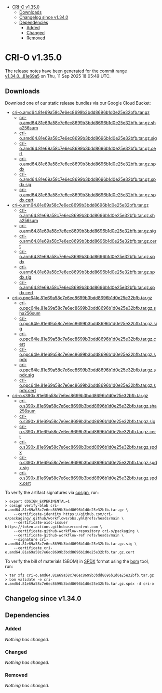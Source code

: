 - [CRI-O v1.35.0](#cri-o-v1350)
  - [Downloads](#downloads)
  - [Changelog since v1.34.0](#changelog-since-v1340)
  - [Dependencies](#dependencies)
    - [Added](#added)
    - [Changed](#changed)
    - [Removed](#removed)

# CRI-O v1.35.0

The release notes have been generated for the commit range
[v1.34.0...81e69a5](https://github.com/cri-o/cri-o/compare/v1.34.0...v1.35.0) on Thu, 11 Sep 2025 18:05:49 UTC.

## Downloads

Download one of our static release bundles via our Google Cloud Bucket:

- [cri-o.amd64.81e69a58c7e6ec8699b3bdd8696b1d0e25e32bfb.tar.gz](https://storage.googleapis.com/cri-o/artifacts/cri-o.amd64.81e69a58c7e6ec8699b3bdd8696b1d0e25e32bfb.tar.gz)
  - [cri-o.amd64.81e69a58c7e6ec8699b3bdd8696b1d0e25e32bfb.tar.gz.sha256sum](https://storage.googleapis.com/cri-o/artifacts/cri-o.amd64.81e69a58c7e6ec8699b3bdd8696b1d0e25e32bfb.tar.gz.sha256sum)
  - [cri-o.amd64.81e69a58c7e6ec8699b3bdd8696b1d0e25e32bfb.tar.gz.sig](https://storage.googleapis.com/cri-o/artifacts/cri-o.amd64.81e69a58c7e6ec8699b3bdd8696b1d0e25e32bfb.tar.gz.sig)
  - [cri-o.amd64.81e69a58c7e6ec8699b3bdd8696b1d0e25e32bfb.tar.gz.cert](https://storage.googleapis.com/cri-o/artifacts/cri-o.amd64.81e69a58c7e6ec8699b3bdd8696b1d0e25e32bfb.tar.gz.cert)
  - [cri-o.amd64.81e69a58c7e6ec8699b3bdd8696b1d0e25e32bfb.tar.gz.spdx](https://storage.googleapis.com/cri-o/artifacts/cri-o.amd64.81e69a58c7e6ec8699b3bdd8696b1d0e25e32bfb.tar.gz.spdx)
  - [cri-o.amd64.81e69a58c7e6ec8699b3bdd8696b1d0e25e32bfb.tar.gz.spdx.sig](https://storage.googleapis.com/cri-o/artifacts/cri-o.amd64.81e69a58c7e6ec8699b3bdd8696b1d0e25e32bfb.tar.gz.spdx.sig)
  - [cri-o.amd64.81e69a58c7e6ec8699b3bdd8696b1d0e25e32bfb.tar.gz.spdx.cert](https://storage.googleapis.com/cri-o/artifacts/cri-o.amd64.81e69a58c7e6ec8699b3bdd8696b1d0e25e32bfb.tar.gz.spdx.cert)
- [cri-o.arm64.81e69a58c7e6ec8699b3bdd8696b1d0e25e32bfb.tar.gz](https://storage.googleapis.com/cri-o/artifacts/cri-o.arm64.81e69a58c7e6ec8699b3bdd8696b1d0e25e32bfb.tar.gz)
  - [cri-o.arm64.81e69a58c7e6ec8699b3bdd8696b1d0e25e32bfb.tar.gz.sha256sum](https://storage.googleapis.com/cri-o/artifacts/cri-o.arm64.81e69a58c7e6ec8699b3bdd8696b1d0e25e32bfb.tar.gz.sha256sum)
  - [cri-o.arm64.81e69a58c7e6ec8699b3bdd8696b1d0e25e32bfb.tar.gz.sig](https://storage.googleapis.com/cri-o/artifacts/cri-o.arm64.81e69a58c7e6ec8699b3bdd8696b1d0e25e32bfb.tar.gz.sig)
  - [cri-o.arm64.81e69a58c7e6ec8699b3bdd8696b1d0e25e32bfb.tar.gz.cert](https://storage.googleapis.com/cri-o/artifacts/cri-o.arm64.81e69a58c7e6ec8699b3bdd8696b1d0e25e32bfb.tar.gz.cert)
  - [cri-o.arm64.81e69a58c7e6ec8699b3bdd8696b1d0e25e32bfb.tar.gz.spdx](https://storage.googleapis.com/cri-o/artifacts/cri-o.arm64.81e69a58c7e6ec8699b3bdd8696b1d0e25e32bfb.tar.gz.spdx)
  - [cri-o.arm64.81e69a58c7e6ec8699b3bdd8696b1d0e25e32bfb.tar.gz.spdx.sig](https://storage.googleapis.com/cri-o/artifacts/cri-o.arm64.81e69a58c7e6ec8699b3bdd8696b1d0e25e32bfb.tar.gz.spdx.sig)
  - [cri-o.arm64.81e69a58c7e6ec8699b3bdd8696b1d0e25e32bfb.tar.gz.spdx.cert](https://storage.googleapis.com/cri-o/artifacts/cri-o.arm64.81e69a58c7e6ec8699b3bdd8696b1d0e25e32bfb.tar.gz.spdx.cert)
- [cri-o.ppc64le.81e69a58c7e6ec8699b3bdd8696b1d0e25e32bfb.tar.gz](https://storage.googleapis.com/cri-o/artifacts/cri-o.ppc64le.81e69a58c7e6ec8699b3bdd8696b1d0e25e32bfb.tar.gz)
  - [cri-o.ppc64le.81e69a58c7e6ec8699b3bdd8696b1d0e25e32bfb.tar.gz.sha256sum](https://storage.googleapis.com/cri-o/artifacts/cri-o.ppc64le.81e69a58c7e6ec8699b3bdd8696b1d0e25e32bfb.tar.gz.sha256sum)
  - [cri-o.ppc64le.81e69a58c7e6ec8699b3bdd8696b1d0e25e32bfb.tar.gz.sig](https://storage.googleapis.com/cri-o/artifacts/cri-o.ppc64le.81e69a58c7e6ec8699b3bdd8696b1d0e25e32bfb.tar.gz.sig)
  - [cri-o.ppc64le.81e69a58c7e6ec8699b3bdd8696b1d0e25e32bfb.tar.gz.cert](https://storage.googleapis.com/cri-o/artifacts/cri-o.ppc64le.81e69a58c7e6ec8699b3bdd8696b1d0e25e32bfb.tar.gz.cert)
  - [cri-o.ppc64le.81e69a58c7e6ec8699b3bdd8696b1d0e25e32bfb.tar.gz.spdx](https://storage.googleapis.com/cri-o/artifacts/cri-o.ppc64le.81e69a58c7e6ec8699b3bdd8696b1d0e25e32bfb.tar.gz.spdx)
  - [cri-o.ppc64le.81e69a58c7e6ec8699b3bdd8696b1d0e25e32bfb.tar.gz.spdx.sig](https://storage.googleapis.com/cri-o/artifacts/cri-o.ppc64le.81e69a58c7e6ec8699b3bdd8696b1d0e25e32bfb.tar.gz.spdx.sig)
  - [cri-o.ppc64le.81e69a58c7e6ec8699b3bdd8696b1d0e25e32bfb.tar.gz.spdx.cert](https://storage.googleapis.com/cri-o/artifacts/cri-o.ppc64le.81e69a58c7e6ec8699b3bdd8696b1d0e25e32bfb.tar.gz.spdx.cert)
- [cri-o.s390x.81e69a58c7e6ec8699b3bdd8696b1d0e25e32bfb.tar.gz](https://storage.googleapis.com/cri-o/artifacts/cri-o.s390x.81e69a58c7e6ec8699b3bdd8696b1d0e25e32bfb.tar.gz)
  - [cri-o.s390x.81e69a58c7e6ec8699b3bdd8696b1d0e25e32bfb.tar.gz.sha256sum](https://storage.googleapis.com/cri-o/artifacts/cri-o.s390x.81e69a58c7e6ec8699b3bdd8696b1d0e25e32bfb.tar.gz.sha256sum)
  - [cri-o.s390x.81e69a58c7e6ec8699b3bdd8696b1d0e25e32bfb.tar.gz.sig](https://storage.googleapis.com/cri-o/artifacts/cri-o.s390x.81e69a58c7e6ec8699b3bdd8696b1d0e25e32bfb.tar.gz.sig)
  - [cri-o.s390x.81e69a58c7e6ec8699b3bdd8696b1d0e25e32bfb.tar.gz.cert](https://storage.googleapis.com/cri-o/artifacts/cri-o.s390x.81e69a58c7e6ec8699b3bdd8696b1d0e25e32bfb.tar.gz.cert)
  - [cri-o.s390x.81e69a58c7e6ec8699b3bdd8696b1d0e25e32bfb.tar.gz.spdx](https://storage.googleapis.com/cri-o/artifacts/cri-o.s390x.81e69a58c7e6ec8699b3bdd8696b1d0e25e32bfb.tar.gz.spdx)
  - [cri-o.s390x.81e69a58c7e6ec8699b3bdd8696b1d0e25e32bfb.tar.gz.spdx.sig](https://storage.googleapis.com/cri-o/artifacts/cri-o.s390x.81e69a58c7e6ec8699b3bdd8696b1d0e25e32bfb.tar.gz.spdx.sig)
  - [cri-o.s390x.81e69a58c7e6ec8699b3bdd8696b1d0e25e32bfb.tar.gz.spdx.cert](https://storage.googleapis.com/cri-o/artifacts/cri-o.s390x.81e69a58c7e6ec8699b3bdd8696b1d0e25e32bfb.tar.gz.spdx.cert)

To verify the artifact signatures via [cosign](https://github.com/sigstore/cosign), run:

```console
> export COSIGN_EXPERIMENTAL=1
> cosign verify-blob cri-o.amd64.81e69a58c7e6ec8699b3bdd8696b1d0e25e32bfb.tar.gz \
    --certificate-identity https://github.com/cri-o/packaging/.github/workflows/obs.yml@refs/heads/main \
    --certificate-oidc-issuer https://token.actions.githubusercontent.com \
    --certificate-github-workflow-repository cri-o/packaging \
    --certificate-github-workflow-ref refs/heads/main \
    --signature cri-o.amd64.81e69a58c7e6ec8699b3bdd8696b1d0e25e32bfb.tar.gz.sig \
    --certificate cri-o.amd64.81e69a58c7e6ec8699b3bdd8696b1d0e25e32bfb.tar.gz.cert
```

To verify the bill of materials (SBOM) in [SPDX](https://spdx.org) format using the [bom](https://sigs.k8s.io/bom) tool, run:

```console
> tar xfz cri-o.amd64.81e69a58c7e6ec8699b3bdd8696b1d0e25e32bfb.tar.gz
> bom validate -e cri-o.amd64.81e69a58c7e6ec8699b3bdd8696b1d0e25e32bfb.tar.gz.spdx -d cri-o
```

## Changelog since v1.34.0

## Dependencies

### Added
_Nothing has changed._

### Changed
_Nothing has changed._

### Removed
_Nothing has changed._
